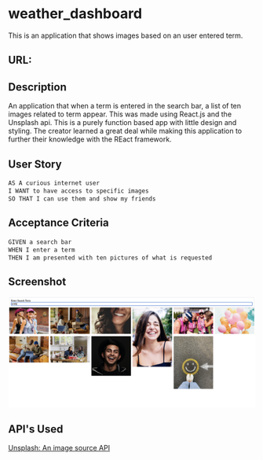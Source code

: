 # weather_dashboard
This is an application that shows images based on an user entered term. 

## URL:


## Description
An application that when a term is entered in the search bar, a list of ten images related to term appear. This was made using React.js and the Unsplash api. This is a purely function based app with little design and styling. The creator learned a great deal while making this application to further their knowledge with the REact framework. 

## User Story
```
AS A curious internet user
I WANT to have access to specific images
SO THAT I can use them and show my friends
```

## Acceptance Criteria
```
GIVEN a search bar
WHEN I enter a term
THEN I am presented with ten pictures of what is requested
```

## Screenshot
![](./public/react-pics-screenshot.png)

## API's Used
<p><a href="https://unsplash.com/">Unsplash: An image source API</a></p>


